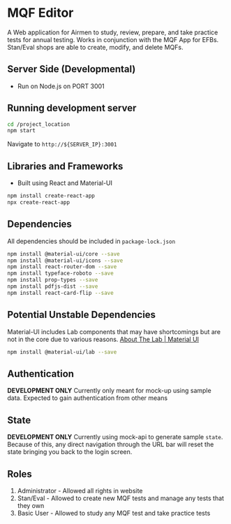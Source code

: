 # MQF Editor
A Web application for Airmen to study, review, prepare, and take practice tests for annual testing. Works in conjunction with the MQF App for EFBs. Stan/Eval shops are able to create, modify, and delete MQFs.

## Server Side (Developmental)
- Run on Node.js on PORT 3001

## Running development server
```bash
cd /project_location
npm start
```

Navigate to `http://${SERVER_IP}:3001`

## Libraries and Frameworks
- Built using React and Material-UI
```bash
npm install create-react-app
npx create-react-app
```

## Dependencies
All dependencies should be included in `package-lock.json`
```bash
npm install @material-ui/core --save
npm install @material-ui/icons --save
npm install react-router-dom --save
npm install typeface-roboto --save
npm install prop-types --save
npm install pdfjs-dist --save
npm install react-card-flip --save
```

## Potential Unstable Dependencies
Material-UI includes Lab components that may have shortcomings but are not in the core due to various reasons.
[About The Lab | Material UI](https://material-ui.com/components/about-the-lab/)
```bash
npm install @material-ui/lab --save
```

## Authentication
**DEVELOPMENT ONLY** 
Currently only meant for mock-up using sample data.
Expected to gain authentication from other means

## State
**DEVELOPMENT ONLY**
Currently using mock-api to generate sample `state`. Because of this, any direct navigation through the URL bar will reset the state bringing you back to the login screen.

## Roles
1. Administrator - Allowed all rights in website
1. Stan/Eval - Allowed to create new MQF tests and manage any tests that they own
1. Basic User - Allowed to study any MQF test and take practice tests